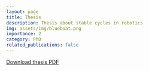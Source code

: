 ```yaml
---
layout: page
title: Thesis
description: Thesis about stable cycles in robotics
img: assets/img/blueboat.png
importance: 2
category: PhD
related_publications: false
---
```


<a href="assets/pdf/thesis.pdf" class="btn btn-primary mb-3" target="_blank">
    <i class="fa-solid fa-file-pdf"></i> Download thesis PDF
</a>